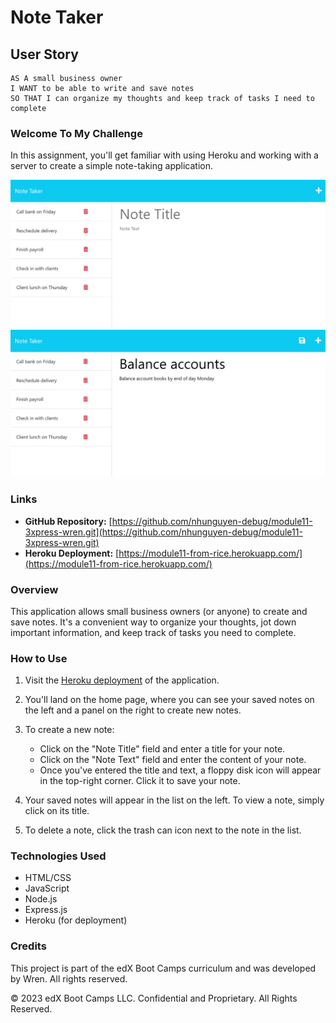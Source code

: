 # Note Taker

## User Story

```
AS A small business owner
I WANT to be able to write and save notes
SO THAT I can organize my thoughts and keep track of tasks I need to complete
```

### Welcome To My Challenge

In this assignment, you'll get familiar with using Heroku and working with a server to create a simple note-taking application.

![Demo Screenshot 1](./Assets/demo-1.png)
![Demo Screenshot 2](./Assets/demo-2.png)

### Links

- **GitHub Repository:** [https://github.com/nhunguyen-debug/module11-3xpress-wren.git](https://github.com/nhunguyen-debug/module11-3xpress-wren.git)
- **Heroku Deployment:** [https://module11-from-rice.herokuapp.com/](https://module11-from-rice.herokuapp.com/)

### Overview

This application allows small business owners (or anyone) to create and save notes. It's a convenient way to organize your thoughts, jot down important information, and keep track of tasks you need to complete.

### How to Use

1. Visit the [Heroku deployment](https://module11-from-rice.herokuapp.com/) of the application.

2. You'll land on the home page, where you can see your saved notes on the left and a panel on the right to create new notes.

3. To create a new note:
   - Click on the "Note Title" field and enter a title for your note.
   - Click on the "Note Text" field and enter the content of your note.
   - Once you've entered the title and text, a floppy disk icon will appear in the top-right corner. Click it to save your note.

4. Your saved notes will appear in the list on the left. To view a note, simply click on its title.

5. To delete a note, click the trash can icon next to the note in the list.

### Technologies Used

- HTML/CSS
- JavaScript
- Node.js
- Express.js
- Heroku (for deployment)

### Credits

This project is part of the edX Boot Camps curriculum and was developed by Wren. All rights reserved.

© 2023 edX Boot Camps LLC. Confidential and Proprietary. All Rights Reserved.
